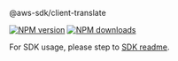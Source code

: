 @aws-sdk/client-translate

[![NPM version](https://img.shields.io/npm/v/@aws-sdk/client-translate/beta.svg)](https://www.npmjs.com/package/@aws-sdk/client-translate)
[![NPM downloads](https://img.shields.io/npm/dm/@aws-sdk/client-translate.svg)](https://www.npmjs.com/package/@aws-sdk/client-translate)

For SDK usage, please step to [SDK readme](https://github.com/aws/aws-sdk-js-v3).
